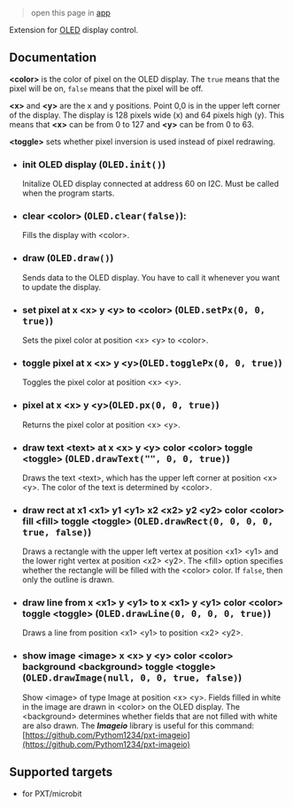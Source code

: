> open this page in [app](https://pythom1234.github.io/pxt-oled/)

Extension for [OLED](https://www.elecfreaks.com/learn-en/microbitOctopus/output/octopus_ef03155.html) display control.

## Documentation
**\<color\>** is the color of pixel on the OLED display. The `true` means that the pixel will be on, `false` means that the pixel will be off.

**\<x\>** and **\<y\>** are the x and y positions. Point 0,0 is in the upper left corner of the display. The display is 128 pixels wide (x) and 64 pixels high (y). This means that **\<x\>** can be from 0 to 127 and **\<y\>** can be from 0 to 63.

**\<toggle\>** sets whether pixel inversion is used instead of pixel redrawing.
- ### init OLED display (<kbd>OLED.init()</kbd>)
  Initalize OLED display connected at address 60 on I2C. Must be called when the program starts.
- ### clear \<color\> (<kbd>OLED.clear(false)</kbd>):
  Fills the display with \<color\>.
- ### draw (<kbd>OLED.draw()</kbd>)
  Sends data to the OLED display. You have to call it whenever you want to update the display.
- ### set pixel at x \<x\> y \<y\> to \<color\> (<kbd>OLED.setPx(0, 0, true)</kbd>)
  Sets the pixel color at position \<x\> \<y\> to \<color\>.
- ### toggle pixel at x \<x\> y \<y\>(<kbd>OLED.togglePx(0, 0, true)</kbd>)
  Toggles the pixel color at position \<x\> \<y\>.
- ### pixel at x \<x\> y \<y\>(<kbd>OLED.px(0, 0, true)</kbd>)
  Returns the pixel color at position \<x\> \<y\>.
- ### draw text \<text\> at x \<x\> y \<y\> color \<color\> toggle \<toggle\> (<kbd>OLED.drawText("", 0, 0, true)</kbd>)
  Draws the text \<text\>, which has the upper left corner at position \<x\> \<y\>. The color of the text is determined by \<color\>.
- ### draw rect at x1 \<x1\> y1 \<y1\> x2 \<x2\> y2 \<y2\> color \<color\> fill \<fill\> toggle \<toggle\> (<kbd>OLED.drawRect(0, 0, 0, 0, true, false)</kbd>)
  Draws a rectangle with the upper left vertex at position \<x1> \<y1> and the lower right vertex at position \<x2> \<y2>. The \<fill> option specifies whether the rectangle will be filled with the \<color> color. If `false`, then only the outline is drawn.
- ### draw line from x \<x1> y \<y1> to x \<x1> y \<y1> color \<color> toggle \<toggle\> (<kbd>OLED.drawLine(0, 0, 0, 0, true)</kbd>)
  Draws a line from position \<x1> \<y1> to position \<x2> \<y2>.
- ### show image \<image> x \<x> y \<y> color \<color> background \<background> toggle \<toggle\> (<kbd>OLED.drawImage(null, 0, 0, true, false)</kbd>)
  Show \<image> of type Image at position \<x> \<y>. Fields filled in white in the image are drawn in \<color> on the OLED display. The \<background> determines whether fields that are not filled with white are also drawn. The **_Imageio_** library is useful for this command: [https://github.com/Pythom1234/pxt-imageio](https://github.com/Pythom1234/pxt-imageio)


## Supported targets
- for PXT/microbit
